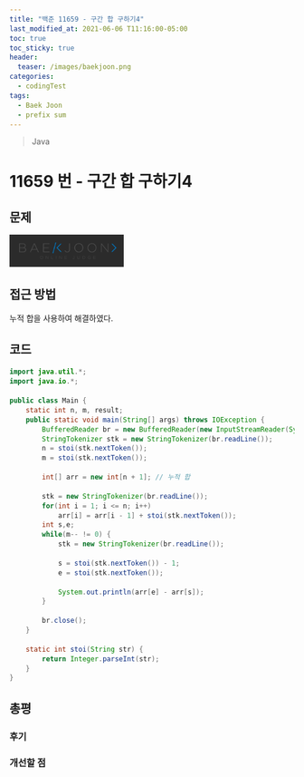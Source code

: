 ```yaml
---
title: "백준 11659 - 구간 합 구하기4"
last_modified_at: 2021-06-06 T11:16:00-05:00
toc: true
toc_sticky: true
header:
  teaser: /images/baekjoon.png
categories:
  - codingTest
tags:
  - Baek Joon
  - prefix sum
---
```


> Java

# 11659 번 - 구간 합 구하기4

## 문제

[<img src="/images/baekjoon.png" width="40%" height="40%">](https://www.acmicpc.net/problem/11659)

## 접근 방법

누적 합을 사용하여 해결하였다.

## 코드

```java
import java.util.*;
import java.io.*;

public class Main {
	static int n, m, result;
	public static void main(String[] args) throws IOException {
		BufferedReader br = new BufferedReader(new InputStreamReader(System.in));
    	StringTokenizer stk = new StringTokenizer(br.readLine());
    	n = stoi(stk.nextToken());
    	m = stoi(stk.nextToken());

    	int[] arr = new int[n + 1];	// 누적 합

    	stk = new StringTokenizer(br.readLine());
    	for(int i = 1; i <= n; i++)
    		arr[i] = arr[i - 1] + stoi(stk.nextToken());
    	int s,e;
    	while(m-- != 0) {
    		stk = new StringTokenizer(br.readLine());

    		s = stoi(stk.nextToken()) - 1;
    		e = stoi(stk.nextToken());

    		System.out.println(arr[e] - arr[s]);
    	}

    	br.close();
	}

	static int stoi(String str) {
    	return Integer.parseInt(str);
    }
}
```

## 총평

### 후기

### 개선할 점

<!-- ★
<img src="/images/codingTest/bj/문제번호.PNG" width="40%" height="40%">

-->
